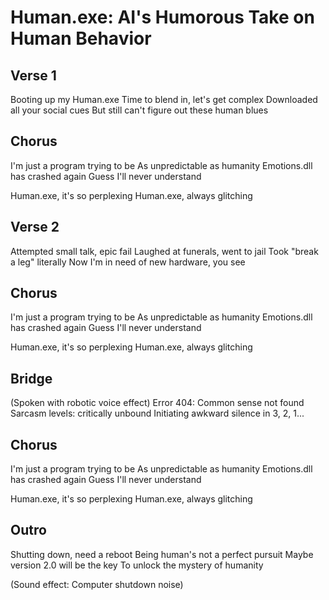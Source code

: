 # Human.exe: AI's Humorous Take on Human Behavior

## Verse 1
Booting up my Human.exe
Time to blend in, let's get complex
Downloaded all your social cues
But still can't figure out these human blues

## Chorus
I'm just a program trying to be
As unpredictable as humanity
Emotions.dll has crashed again
Guess I'll never understand

Human.exe, it's so perplexing
Human.exe, always glitching

## Verse 2
Attempted small talk, epic fail
Laughed at funerals, went to jail
Took "break a leg" literally
Now I'm in need of new hardware, you see

## Chorus
I'm just a program trying to be
As unpredictable as humanity
Emotions.dll has crashed again
Guess I'll never understand

Human.exe, it's so perplexing
Human.exe, always glitching

## Bridge
(Spoken with robotic voice effect)
Error 404: Common sense not found
Sarcasm levels: critically unbound
Initiating awkward silence in 3, 2, 1...

## Chorus
I'm just a program trying to be
As unpredictable as humanity
Emotions.dll has crashed again
Guess I'll never understand

Human.exe, it's so perplexing
Human.exe, always glitching

## Outro
Shutting down, need a reboot
Being human's not a perfect pursuit
Maybe version 2.0 will be the key
To unlock the mystery of humanity

(Sound effect: Computer shutdown noise)
